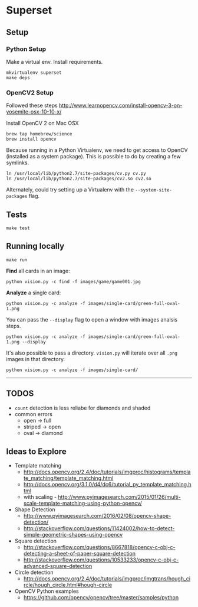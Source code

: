 Superset
====

## Setup

### Python Setup

Make a virtual env.
Install requirements.

```
mkvirtualenv superset
make deps
```

### OpenCV2 Setup

Followed these steps http://www.learnopencv.com/install-opencv-3-on-yosemite-osx-10-10-x/

Install OpenCV 2 on Mac OSX

```
brew tap homebrew/science
brew install opencv
```

Because running in a Python Virtualenv, we need to get access to OpenCV (installed as a system package). This is possible to do by creating a few symlinks.

```
ln /usr/local/lib/python2.7/site-packages/cv.py cv.py
ln /usr/local/lib/python2.7/site-packages/cv2.so cv2.so
```

Alternately, could try setting up a Virtualenv with the `--system-site-packages` flag.

## Tests

```
make test
```

## Running locally

```
make run
```


**Find** all cards in an image:

```
python vision.py -c find -f images/game/game001.jpg
```

**Analyze** a single card:

```
python vision.py -c analyze -f images/single-card/green-full-oval-1.png
```

You can pass the `--display` flag to open a window with images analsis steps.

```
python vision.py -c analyze -f images/single-card/green-full-oval-1.png --display
```

It's also possible to pass a directory.
`vision.py` will iterate over all `.png` images in that directory.

```
python vision.py -c analyze -f images/single-card/
```

-----------

## TODOS

- `count` detection is less reliabe for diamonds and shaded
- common errors
    - open -> full
    - striped -> open
    - oval -> diamond

## Ideas to Explore

- Template matching
    - http://docs.opencv.org/2.4/doc/tutorials/imgproc/histograms/template_matching/template_matching.html
	- http://docs.opencv.org/3.1.0/d4/dc6/tutorial_py_template_matching.html
	- with scaling - http://www.pyimagesearch.com/2015/01/26/multi-scale-template-matching-using-python-opencv/
- Shape Detection
	- http://www.pyimagesearch.com/2016/02/08/opencv-shape-detection/
	- http://stackoverflow.com/questions/11424002/how-to-detect-simple-geometric-shapes-using-opencv
- Square detection
	- http://stackoverflow.com/questions/8667818/opencv-c-obj-c-detecting-a-sheet-of-paper-square-detection
	- http://stackoverflow.com/questions/10533233/opencv-c-obj-c-advanced-square-detection
- Circle detection
	- http://docs.opencv.org/2.4/doc/tutorials/imgproc/imgtrans/hough_circle/hough_circle.html#hough-circle
- OpenCV Python examples
	- https://github.com/opencv/opencv/tree/master/samples/python
